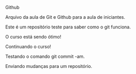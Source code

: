 Github

Arquivo da aula de Git e Github para a aula de iniciantes.

Este é um repositório teste para saber como o git funciona.

O curso está sendo ótimo!

Continuando o curso!

Testando o comando git commit -am.

Enviando mudanças para um repositório.